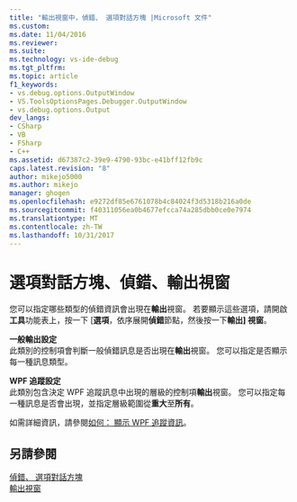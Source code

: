 ```yaml
---
title: "輸出視窗中，偵錯、 選項對話方塊 |Microsoft 文件"
ms.custom: 
ms.date: 11/04/2016
ms.reviewer: 
ms.suite: 
ms.technology: vs-ide-debug
ms.tgt_pltfrm: 
ms.topic: article
f1_keywords:
- vs.debug.options.OutputWindow
- VS.ToolsOptionsPages.Debugger.OutputWindow
- vs.debug.options.Output
dev_langs:
- CSharp
- VB
- FSharp
- C++
ms.assetid: d67387c2-39e9-4790-93bc-e41bff12fb9c
caps.latest.revision: "8"
author: mikejo5000
ms.author: mikejo
manager: ghogen
ms.openlocfilehash: e9272df85e6761078b4c84024f3d5318b216a0de
ms.sourcegitcommit: f40311056ea0b4677efcca74a285dbb0ce0e7974
ms.translationtype: MT
ms.contentlocale: zh-TW
ms.lasthandoff: 10/31/2017
---
```

# <a name="output-window-debugging-options-dialog-box"></a>選項對話方塊、偵錯、輸出視窗
您可以指定哪些類型的偵錯資訊會出現在**輸出**視窗。 若要顯示這些選項，請開啟**工具**功能表上，按一下 [**選項**，依序展開**偵錯**節點，然後按一下**輸出] 視窗**。  
  
 **一般輸出設定**  
 此類別的控制項會判斷一般偵錯訊息是否出現在**輸出**視窗。 您可以指定是否顯示每一種訊息類型。  
  
 **WPF 追蹤設定**  
 此類別包含決定 WPF 追蹤訊息中出現的層級的控制項**輸出**視窗。 您可以指定每一種訊息是否會出現，並指定層級範圍從**重大**至**所有**。  
  
 如需詳細資訊，請參閱[如何： 顯示 WPF 追蹤資訊](../debugger/how-to-display-wpf-trace-information.md)。  
  
## <a name="see-also"></a>另請參閱  
 [偵錯、 選項對話方塊](../debugger/debugging-options-dialog-box.md)   
 [輸出視窗](../ide/reference/output-window.md)